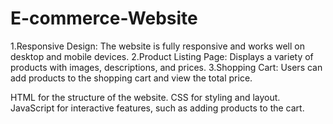 # E-commerce-Website

<!--? Key Features: -->

1.Responsive Design: The website is fully responsive and works well on desktop and mobile devices.
2.Product Listing Page: Displays a variety of products with images, descriptions, and prices.
3.Shopping Cart: Users can add products to the shopping cart and view the total price.

<!--? Technologies Used: -->

HTML for the structure of the website.
CSS for styling and layout.
JavaScript for interactive features, such as adding products to the cart.
